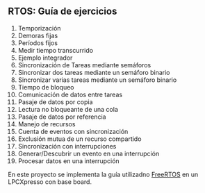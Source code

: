 ## RTOS: Guía de ejercicios

1. Temporización
  1. Demoras fijas
  1. Períodos fijos
  1. Medir tiempo transcurrido
  1. Ejemplo integrador
1. Sincronización de Tareas mediante semáforos
  1. Sincronizar dos tareas mediante un semáforo binario
  1. Sincronizar varias tareas mediante un semáforo binario
  1. Tiempo de bloqueo
1. Comunicación de datos entre tareas
  1. Pasaje de datos por copia
  1. Lectura no bloqueante de una cola
  1. Pasaje de datos por referencia
1. Manejo de recursos
  1. Cuenta de eventos con sincronización
  1. Exclusión mutua de un recurso compartido
1. Sincronización con interrupciones
  1. Generar/Descubrir un evento en una interrupción
  1. Procesar datos en una interrupción

En este proyecto se implementa la guía utilizadno [FreeRTOS](http://www.freertos.org/) en un LPCXpresso con base board.
